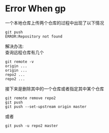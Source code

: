 # Error When gp

一个本地仓库上传两个仓库的过程中出现了以下情况

```
git push
ERROR:Repository not found
```

解决办法:  
查询远程仓库有几个

```
git remote -v
origin ...
origin ...
repo2 ...
repo2 ...
```

接下来是删除其中的一个仓库或者指定其中某个仓库

```
git remote remove repo2
git push
git push --set-upstream origin master
```

或者

```
git push -u repo2 master
```
